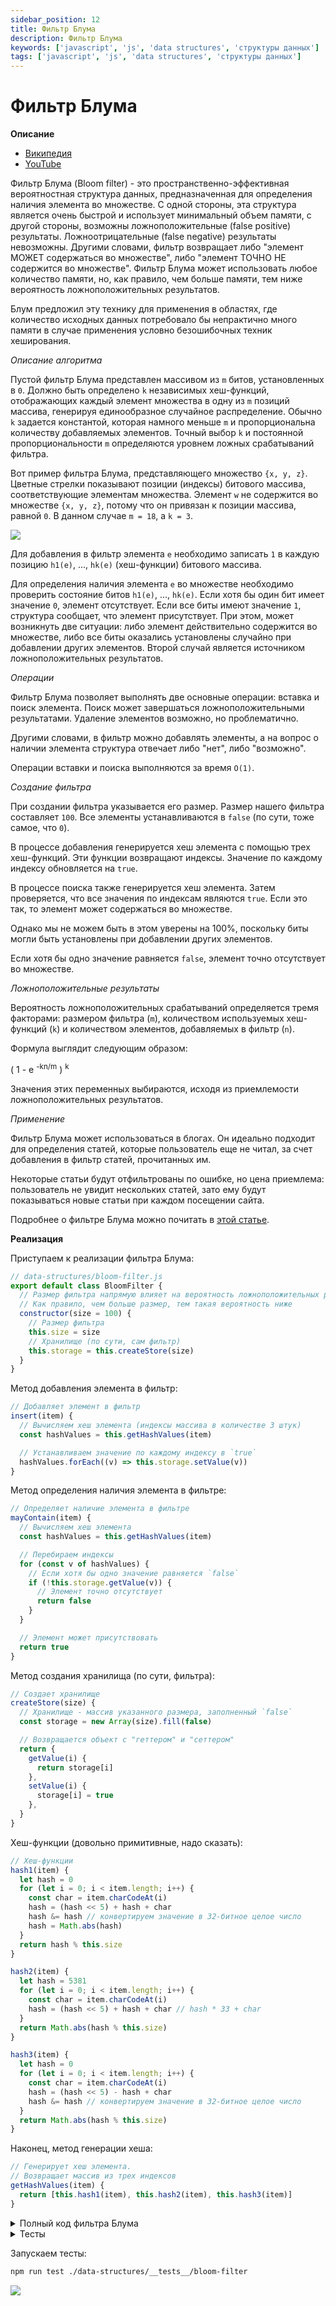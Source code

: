 ```yaml
---
sidebar_position: 12
title: Фильтр Блума
description: Фильтр Блума
keywords: ['javascript', 'js', 'data structures', 'структуры данных']
tags: ['javascript', 'js', 'data structures', 'структуры данных']
---
```


# Фильтр Блума

**Описание**

- [Википедия](https://ru.wikipedia.org/wiki/%D0%A4%D0%B8%D0%BB%D1%8C%D1%82%D1%80_%D0%91%D0%BB%D1%83%D0%BC%D0%B0)
- [YouTube](https://www.youtube.com/watch?v=V3pzxngeLqw&t=26s)

Фильтр Блума (Bloom filter) - это пространственно-эффективная вероятностная структура данных, предназначенная для определения наличия элемента во множестве. С одной стороны, эта структура является очень быстрой и использует минимальный объем памяти, с другой стороны, возможны ложноположительные (false positive) результаты. Ложноотрицательные (false negative) результаты невозможны. Другими словами, фильтр возвращает либо "элемент МОЖЕТ содержаться во множестве", либо "элемент ТОЧНО НЕ содержится во множестве". Фильтр Блума может использовать любое количество памяти, но, как правило, чем больше памяти, тем ниже вероятность ложноположительных результатов.

Блум предложил эту технику для применения в областях, где количество исходных данных потребовало бы непрактично много памяти в случае применения условно безошибочных техник хеширования.

_Описание алгоритма_

Пустой фильтр Блума представлен массивом из `m` битов, установленных в `0`. Должно быть определено `k` независимых хеш-функций, отображающих каждый элемент множества в одну из `m` позиций массива, генерируя единообразное случайное распределение. Обычно `k` задается константой, которая намного меньше `m` и пропорциональна количеству добавляемых элементов. Точный выбор `k` и постоянной пропорциональности `m` определяются уровнем ложных срабатываний фильтра.

Вот пример фильтра Блума, представляющего множество `{x, y, z}`. Цветные стрелки показывают позиции (индексы) битового массива, соответствующие элементам множества. Элемент `w` не содержится во множестве `{x, y, z}`, потому что он привязан к позиции массива, равной `0`. В данном случае `m = 18`, а `k = 3`.

<img src="https://habrastorage.org/webt/mx/bt/_e/mxbt_eoh1fk17csnkjnyfpzxxqa.png" />
<br />

Для добавления в фильтр элемента `e` необходимо записать `1` в каждую позицию `h1(e)`, ..., `hk(e)` (хеш-функции) битового массива.

Для определения наличия элемента `e` во множестве необходимо проверить состояние битов `h1(e)`, ..., `hk(e)`. Если хотя бы один бит имеет значение `0`, элемент отсутствует. Если все биты имеют значение `1`, структура сообщает, что элемент присутствует. При этом, может возникнуть две ситуации: либо элемент действительно содержится во множестве, либо все биты оказались установлены случайно при добавлении других элементов. Второй случай является источником ложноположительных результатов.

_Операции_

Фильтр Блума позволяет выполнять две основные операции: вставка и поиск элемента. Поиск может завершаться ложноположительными результатами. Удаление элементов возможно, но проблематично.

Другими словами, в фильтр можно добавлять элементы, а на вопрос о наличии элемента структура отвечает либо "нет", либо "возможно".

Операции вставки и поиска выполняются за время `O(1)`.

_Создание фильтра_

При создании фильтра указывается его размер. Размер нашего фильтра составляет `100`. Все элементы устанавливаются в `false` (по сути, тоже самое, что `0`).

В процессе добавления генерируется хеш элемента с помощью трех хеш-функций. Эти функции возвращают индексы. Значение по каждому индексу обновляется на `true`.

В процессе поиска также генерируется хеш элемента. Затем проверяется, что все значения по индексам являются `true`. Если это так, то элемент может содержаться во множестве.

Однако мы не можем быть в этом уверены на 100%, поскольку биты могли быть установлены при добавлении других элементов.

Если хотя бы одно значение равняется `false`, элемент точно отсутствует во множестве.

_Ложноположительные результаты_

Вероятность ложноположительных срабатываний определяется тремя факторами: размером фильтра (`m`), количеством используемых хеш-функций (`k`) и количеством элементов, добавляемых в фильтр (`n`).

Формула выглядит следующим образом:

( 1 - e <sup>-kn/m</sup> ) <sup>k</sup>

Значения этих переменных выбираются, исходя из приемлемости ложноположительных результатов.

_Применение_

Фильтр Блума может использоваться в блогах. Он идеально подходит для определения статей, которые пользователь еще не читал, за счет добавления в фильтр статей, прочитанных им.

Некоторые статьи будут отфильтрованы по ошибке, но цена приемлема: пользователь не увидит нескольких статей, зато ему будут показываться новые статьи при каждом посещении сайта.

Подробнее о фильтре Блума можно почитать в [этой статье](https://habr.com/ru/companies/timeweb/articles/806383/).

**Реализация**

Приступаем к реализации фильтра Блума:

```javascript
// data-structures/bloom-filter.js
export default class BloomFilter {
  // Размер фильтра напрямую влияет на вероятность ложноположительных результатов.
  // Как правило, чем больше размер, тем такая вероятность ниже
  constructor(size = 100) {
    // Размер фильтра
    this.size = size
    // Хранилище (по сути, сам фильтр)
    this.storage = this.createStore(size)
  }
}
```

Метод добавления элемента в фильтр:

```javascript
// Добавляет элемент в фильтр
insert(item) {
  // Вычисляем хеш элемента (индексы массива в количестве 3 штук)
  const hashValues = this.getHashValues(item)

  // Устанавливаем значение по каждому индексу в `true`
  hashValues.forEach((v) => this.storage.setValue(v))
}
```

Метод определения наличия элемента в фильтре:

```javascript
// Определяет наличие элемента в фильтре
mayContain(item) {
  // Вычисляем хеш элемента
  const hashValues = this.getHashValues(item)

  // Перебираем индексы
  for (const v of hashValues) {
    // Если хотя бы одно значение равняется `false`
    if (!this.storage.getValue(v)) {
      // Элемент точно отсутствует
      return false
    }
  }

  // Элемент может присутствовать
  return true
}
```

Метод создания хранилища (по сути, фильтра):

```javascript
// Создает хранилище
createStore(size) {
  // Хранилище - массив указанного размера, заполненный `false`
  const storage = new Array(size).fill(false)

  // Возвращается объект с "геттером" и "сеттером"
  return {
    getValue(i) {
      return storage[i]
    },
    setValue(i) {
      storage[i] = true
    },
  }
}
```

Хеш-функции (довольно примитивные, надо сказать):

```javascript
// Хеш-функции
hash1(item) {
  let hash = 0
  for (let i = 0; i < item.length; i++) {
    const char = item.charCodeAt(i)
    hash = (hash << 5) + hash + char
    hash &= hash // конвертируем значение в 32-битное целое число
    hash = Math.abs(hash)
  }
  return hash % this.size
}

hash2(item) {
  let hash = 5381
  for (let i = 0; i < item.length; i++) {
    const char = item.charCodeAt(i)
    hash = (hash << 5) + hash + char // hash * 33 + char
  }
  return Math.abs(hash % this.size)
}

hash3(item) {
  let hash = 0
  for (let i = 0; i < item.length; i++) {
    const char = item.charCodeAt(i)
    hash = (hash << 5) - hash + char
    hash &= hash // конвертируем значение в 32-битное целое число
  }
  return Math.abs(hash % this.size)
}
```

Наконец, метод генерации хеша:

```javascript
// Генерирует хеш элемента.
// Возвращает массив из трех индексов
getHashValues(item) {
  return [this.hash1(item), this.hash2(item), this.hash3(item)]
}
```

<details>
<summary>Полный код фильтра Блума</summary>

```javascript
export default class BloomFilter {
  // Размер фильтра напрямую влияет на вероятность ложноположительных результатов.
  // Как правило, чем больше размер, тем такая вероятность ниже
  constructor(size = 100) {
    // Размер фильтра
    this.size = size
    // Хранилище (по сути, сам фильтр)
    this.storage = this.createStore(size)
  }

  // Добавляет элемент в фильтр
  insert(item) {
    // Вычисляем хеш элемента (индексы массива в количестве 3 штук)
    const hashValues = this.getHashValues(item)

    // Устанавливаем значение по каждому индексу в `true`
    hashValues.forEach((v) => this.storage.setValue(v))
  }

  // Определяет наличие элемента в фильтре
  mayContain(item) {
    // Вычисляем хеш элемента
    const hashValues = this.getHashValues(item)

    // Перебираем индексы
    for (const v of hashValues) {
      // Если хотя бы одно значение равняется `false`
      if (!this.storage.getValue(v)) {
        // Элемент точно отсутствует
        return false
      }
    }

    // Элемент может присутствовать
    return true
  }

  // Создает хранилище
  createStore(size) {
    // Хранилище - массив указанного размера, заполненный `false`
    const storage = new Array(size).fill(false)

    // Возвращается объект с "геттером" и "сеттером"
    return {
      getValue(i) {
        return storage[i]
      },
      setValue(i) {
        storage[i] = true
      },
    }
  }

  // Хеш-функции
  hash1(item) {
    let hash = 0
    for (let i = 0; i < item.length; i++) {
      const char = item.charCodeAt(i)
      hash = (hash << 5) + hash + char
      hash &= hash // конвертируем значение в 32-битное целое число
      hash = Math.abs(hash)
    }
    return hash % this.size
  }

  hash2(item) {
    let hash = 5381
    for (let i = 0; i < item.length; i++) {
      const char = item.charCodeAt(i)
      hash = (hash << 5) + hash + char // hash * 33 + char
    }
    return Math.abs(hash % this.size)
  }

  hash3(item) {
    let hash = 0
    for (let i = 0; i < item.length; i++) {
      const char = item.charCodeAt(i)
      hash = (hash << 5) - hash + char
      hash &= hash // конвертируем значение в 32-битное целое число
    }
    return Math.abs(hash % this.size)
  }

  // Генерирует хеш элемента.
  // Возвращает массив из трех индексов
  getHashValues(item) {
    return [this.hash1(item), this.hash2(item), this.hash3(item)]
  }
}
```

</details>

<details>
<summary>Тесты</summary>

```javascript
// data-structures/__tests__/bloom-filter.test.js
import BloomFilter from '../bloom-filter'

describe('BloomFilter', () => {
  let bloomFilter
  const people = ['Bruce Wayne', 'Clark Kent', 'Barry Allen']

  beforeEach(() => {
    bloomFilter = new BloomFilter()
  })

  it('должен содержать методы "insert" и "mayContain"', () => {
    expect(typeof bloomFilter.insert).toBe('function')
    expect(typeof bloomFilter.mayContain).toBe('function')
  })

  it('должен создать хранилище с указанными методами', () => {
    const store = bloomFilter.createStore(18)
    expect(typeof store.getValue).toBe('function')
    expect(typeof store.setValue).toBe('function')
  })

  it('должен стабильно хешировать элементы с помощью трех хеш-функций', () => {
    const str1 = 'apple'

    expect(bloomFilter.hash1(str1)).toEqual(bloomFilter.hash1(str1))
    expect(bloomFilter.hash2(str1)).toEqual(bloomFilter.hash2(str1))
    expect(bloomFilter.hash3(str1)).toEqual(bloomFilter.hash3(str1))

    expect(bloomFilter.hash1(str1)).toBe(14)
    expect(bloomFilter.hash2(str1)).toBe(43)
    expect(bloomFilter.hash3(str1)).toBe(10)

    const str2 = 'orange'

    expect(bloomFilter.hash1(str2)).toEqual(bloomFilter.hash1(str2))
    expect(bloomFilter.hash2(str2)).toEqual(bloomFilter.hash2(str2))
    expect(bloomFilter.hash3(str2)).toEqual(bloomFilter.hash3(str2))

    expect(bloomFilter.hash1(str2)).toBe(0)
    expect(bloomFilter.hash2(str2)).toBe(61)
    expect(bloomFilter.hash3(str2)).toBe(10)
  })

  it('должен создать массив с тремя хешированными значениями', () => {
    expect(bloomFilter.getHashValues('abc').length).toBe(3)
    expect(bloomFilter.getHashValues('abc')).toEqual([66, 63, 54])
  })

  it('должен добавить строки и возвращать `true` при проверке их наличия', () => {
    people.forEach((person) => bloomFilter.insert(person))

    // expect(bloomFilter.mayContain('Bruce Wayne')).toBe(true)
    // expect(bloomFilter.mayContain('Clark Kent')).toBe(true)
    // expect(bloomFilter.mayContain('Barry Allen')).toBe(true)

    expect(bloomFilter.mayContain('Tony Stark')).toBe(false)
  })
})
```

</details>

Запускаем тесты:

```bash
npm run test ./data-structures/__tests__/bloom-filter
```

<img src="https://habrastorage.org/webt/-i/v4/yq/-iv4yqz0moqbyimbu7e82h-5erc.png" />

